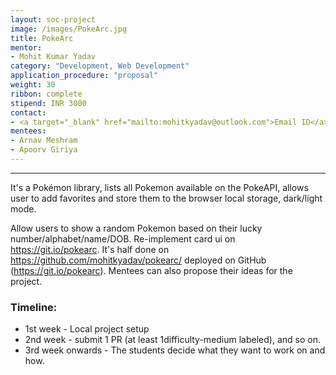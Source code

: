 ```yaml
---
layout: soc-project
image: /images/PokeArc.jpg
title: PokeArc
mentor:
- Mohit Kumar Yadav
category: "Development, Web Development"
application_procedure: "proposal"
weight: 30
ribbon: complete
stipend: INR 3000
contact:
- <a target="_blank" href="mailto:mohitkyadav@outlook.com">Email ID</a> - mohitkyadav@outlook.com
mentees:
- Arnav Meshram
- Apoorv Giriya
---
```


---
It's a Pokémon library, lists all Pokemon available on the PokeAPI, allows user to add favorites and store them to the browser local storage, dark/light mode. 

<!--break-->

Allow users to show a random Pokemon based on their lucky number/alphabet/name/DOB. Re-implement card ui on https://git.io/pokearc. It's half done on https://github.com/mohitkyadav/pokearc/ deployed on GitHub (https://git.io/pokearc). Mentees can also propose their ideas for the project.

### Timeline: 

* 1st week - Local project setup
* 2nd week - submit 1 PR (at least 1difficulty-medium labeled), and so on.
* 3rd week onwards - The students decide what they want to work on and how.




<!--break-->
